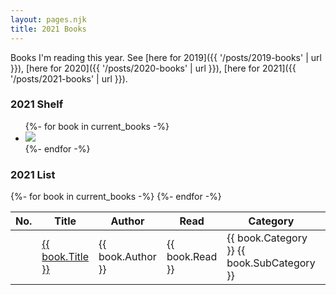 ```yaml
---
layout: pages.njk
title: 2021 Books
---
```

Books I'm reading this year. See [here for 2019]({{ '/posts/2019-books' | url }}), [here for 2020]({{ '/posts/2020-books' | url }}), [here for 2021]({{ '/posts/2021-books' | url }}).

<h3 id="book-shelf">2021 Shelf</h2>

<ul class="book-shelf-container">
  {%- for book in current_books -%}
    <li><a href="{{ book.GoodreadsURL }}">
      <img class="book" src="{{ book.CoverURL }}">
    </a></li>
  {%- endfor -%}
</ul>

<h3 id="book-shelf">2021 List</h2>

<div class="book-list-container">
  <table>
    <thead>
      <tr>
        <th>No.</th><th>Title</th><th>Author</th><th>Read</th><th>Category</th><th>Pages</th>
      </tr>
    </thead>
    <tbody>
      {%- for book in current_books -%}
      <tr>
        <td class="table-row-number"></td><td><a href="{{ book.GoodreadsURL }}">{{ book.Title }}</a></td><td>{{ book.Author }}</td><td>{{ book.Read }}</td><td>{{ book.Category }} <span class="meta-text">{{ book.SubCategory }}</span></td><td class="center">{{ book.Pages }}</td>
      </tr>
      {%- endfor -%}
    </tbody>
  </table>
</div>
